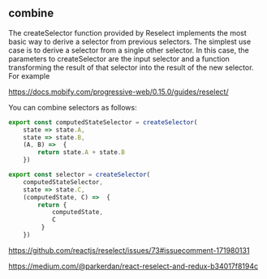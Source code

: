 ## combine

The createSelector function provided by Reselect implements the most basic way to derive a selector from previous selectors. The simplest use case is to derive a selector from a single other selector. In this case, the parameters to createSelector are the input selector and a function transforming the result of that selector into the result of the new selector. For example

https://docs.mobify.com/progressive-web/0.15.0/guides/reselect/

You can combine selectors as follows:

```javascript
export const computedStateSelector = createSelector(
    state => state.A,
    state => state.B,
    (A, B) =>  {
        return state.A + state.B
    })

export const selector = createSelector(
    computedStateSelector,
    state => state.C,
    (computedState, C) =>  {
        return {
            computedState,
            C
         }
    })
```

https://github.com/reactjs/reselect/issues/73#issuecomment-171980131

https://medium.com/@parkerdan/react-reselect-and-redux-b34017f8194c